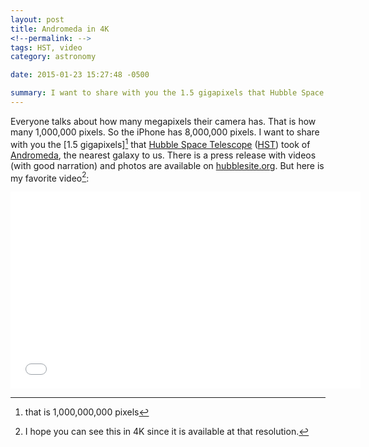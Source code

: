 ```yaml
---
layout: post
title: Andromeda in 4K
<!--permalink: -->
tags: HST, video
category: astronomy

date: 2015-01-23 15:27:48 -0500

summary: I want to share with you the 1.5 gigapixels that Hubble Space Telescope took of the Andromeda galaxy.
---
```


Everyone talks about how many megapixels their camera has. That is how many 1,000,000 pixels. So the iPhone has 8,000,000 pixels. I want to share with you the [1.5 gigapixels][^gigapixels] that [Hubble Space Telescope][hst1] ([HST][hst2]) took of [Andromeda], the nearest galaxy to us. There is a press release with videos (with good narration) and photos are available on [hubblesite.org]. But here is my favorite video[^1]:

<div class="auto-resizable-iframe">
    <div>
        <iframe width="560" height="315" src="//www.youtube-nocookie.com/embed/udAL48P5NJU?rel=0" frameborder="0" allowfullscreen></iframe>
    </div>
</div>


[1.5 gigapixels]: http://www.spacetelescope.org/images/heic1502a/
[hst1]: http://www.stsci.edu/hst/
[hst2]: http://en.wikipedia.org/wiki/Hubble_Space_Telescope
[Andromeda]: http://en.wikipedia.org/wiki/Andromeda_Galaxy
[hubblesite.org]: http://hubblesite.org/newscenter/archive/releases/2015/02/
[^gigapixels]: that is 1,000,000,000 pixels
[^1]: I hope you can see this in 4K since it is available at that resolution.
